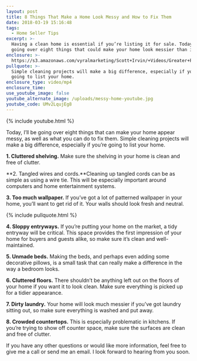 ```yaml
---
layout: post
title: 8 Things That Make a Home Look Messy and How to Fix Them
date: 2018-03-19 15:16:48
tags:
  - Home Seller Tips
excerpt: >-
  Having a clean home is essential if you’re listing it for sale. Today, I’ll be
  going over eight things that could make your home look messier than it is.
enclosure: >-
  https://s3.amazonaws.com/vyralmarketing/Scott+Irvin/+Videos/Greater+Philadelphia+Real+Estate-+8+Things+That+Make+a+Home+Look+Messy+and+How+to+Fix+Them.mp4
pullquote: >-
  Simple cleaning projects will make a big difference, especially if you’re
  going to list your home.
enclosure_type: video/mp4
enclosure_time:
use_youtube_image: false
youtube_alternate_image: /uploads/messy-home-youtube.jpg
youtube_code: UMv2LqujEg8
---
```


{% include youtube.html %}

Today, I’ll be going over eight things that can make your home appear messy, as well as what you can do to fix them. Simple cleaning projects will make a big difference, especially if you’re going to list your home.

**1. Cluttered shelving.** Make sure the shelving in your home is clean and free of clutter.

**2. Tangled wires and cords.**Cleaning up tangled cords can be as simple as using a wire tie. This will be especially important around computers and home entertainment systems.

**3. Too much wallpaper.** If you’ve got a lot of patterned wallpaper in your home, you’ll want to get rid of it. Your walls should look fresh and neutral.

{% include pullquote.html %}

**4. Sloppy entryways.** If you’re putting your home on the market, a tidy entryway will be critical. This space provides the first impression of your home for buyers and guests alike, so make sure it’s clean and well-maintained.

**5. Unmade beds.** Making the beds, and perhaps even adding some decorative pillows, is a small task that can really make a difference in the way a bedroom looks.

**6. Cluttered floors.** There shouldn’t be anything left out on the floors of your home if you want it to look clean. Make sure everything is picked up for a tidier appearance.

**7. Dirty laundry.** Your home will look much messier if you’ve got laundry sitting out, so make sure everything is washed and put away.

**8. Crowded countertops.** This is especially problematic in kitchens. If you’re trying to show off counter space, make sure the surfaces are clean and free of clutter.

If you have any other questions or would like more information, feel free to give me a call or send me an email. I look forward to hearing from you soon.